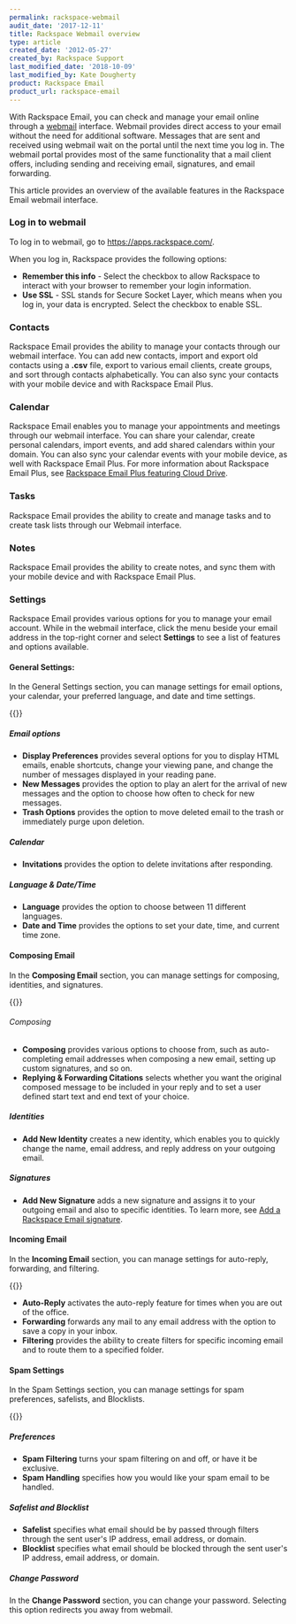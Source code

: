 ```yaml
---
permalink: rackspace-webmail
audit_date: '2017-12-11'
title: Rackspace Webmail overview
type: article
created_date: '2012-05-27'
created_by: Rackspace Support
last_modified_date: '2018-10-09'
last_modified_by: Kate Dougherty
product: Rackspace Email
product_url: rackspace-email
---
```


With Rackspace Email, you can check and manage your email online through a
[webmail](https://www.rackspace.com/email-hosting/webmail) interface. Webmail
provides direct access to your email without the need for additional software.
Messages that are sent and received using webmail wait on the portal until the
next time you log in. The webmail portal provides most of the same
functionality that a mail client offers, including sending and receiving
email, signatures, and email forwarding.

This article provides an overview of the available features in the Rackspace
Email webmail interface.

### Log in to webmail

To log in to webmail, go to <https://apps.rackspace.com/>.

When you log in, Rackspace provides the following options:

- **Remember this info** - Select the checkbox to allow Rackspace to interact with your browser to remember your login information.
- **Use SSL** - SSL stands for Secure Socket Layer, which means when you log in, your data is encrypted. Select the checkbox to enable SSL.

### Contacts

Rackspace Email provides the ability to manage your contacts through our webmail interface. You can add new contacts, import and export old contacts using a **.csv** file, export to various email clients, create groups, and sort through contacts alphabetically. You can also sync your contacts with your mobile device and with Rackspace Email Plus.

### Calendar

Rackspace Email enables you to manage your appointments and meetings through our webmail interface. You can share your calendar, create personal calendars, import events, and add shared calendars within your domain. You can also sync your calendar events with your mobile device, as well with Rackspace Email Plus. For more information about Rackspace Email Plus, see [Rackspace Email Plus featuring Cloud Drive](https://www.rackspace.com/en-us/email-hosting/webmail/cloud-drive).

### Tasks

Rackspace Email provides the ability to create and manage tasks and to create task lists through our Webmail interface.

### Notes

Rackspace Email provides the ability to create notes, and sync them with your mobile device and with Rackspace Email Plus.

### Settings

Rackspace Email provides various options for you to manage your email account. While in the webmail interface, click the menu beside your email address in the top-right corner and select **Settings** to see a list of features and options available.

#### General Settings:

In the General Settings section, you can manage settings for email options, your calendar, your preferred language, and date and time settings.

{{<image src="general_settings.png" alt="" title="">}}

##### Email options

- **Display Preferences** provides several options for you to display HTML emails, enable shortcuts, change your viewing pane, and change the number of messages displayed in your reading pane.
- **New Messages** provides the option to play an alert for the arrival of new messages and the option to choose how often to check for new messages.
- **Trash Options** provides the option to move deleted email to the trash or immediately purge upon deletion.

##### Calendar

- **Invitations** provides the option to delete invitations after responding.

##### Language & Date/Time

- **Language** provides the option to choose between 11 different languages.
- **Date and Time** provides the options to set your date, time, and current time zone.

#### Composing Email

In the **Composing Email** section, you can manage settings for composing, identities, and signatures.

{{<image src="composing_email.png" alt="" title="">}}

###### Composing

- **Composing** provides various options to choose from, such as auto-completing email addresses when composing a new email, setting up custom signatures, and so on.
- **Replying & Forwarding Citations** selects whether you want the original composed message to be included in your reply and to set a user defined start text and end text of your choice.

##### Identities

- **Add New Identity** creates a new identity, which enables you to quickly change the name, email address, and reply address on your outgoing email.

##### Signatures

- **Add New Signature** adds a new signature and assigns it to your outgoing email and also to specific identities. To learn more, see [Add a Rackspace Email signature](/support/how-to/adding-a-signature-to-rackspace-email).

#### Incoming Email

In the **Incoming Email** section, you can manage settings for auto-reply, forwarding, and filtering.

{{<image src="incoming_email.png" alt="" title="">}}

- **Auto-Reply** activates the auto-reply feature for times when you are out of the office.
- **Forwarding** forwards any mail to any email address with the option to save a copy in your inbox.
- **Filtering** provides the ability to create filters for specific incoming email and to route them to a specified folder.

#### Spam Settings

In the Spam Settings section, you can manage settings for spam preferences, safelists, and Blocklists.

{{<image src="spam_settings.png" alt="" title="">}}

##### Preferences

- **Spam Filtering** turns your spam filtering on and off, or have it be exclusive.
- **Spam Handling** specifies how you would like your spam email to be handled.

##### Safelist and Blocklist

- **Safelist** specifies what email should be by passed through filters through the sent user's IP address, email address, or domain.
- **Blocklist** specifies what email should be blocked through the sent user's IP address, email address, or domain.

##### Change Password

In the **Change Password** section, you can change your password. Selecting this option redirects you away from webmail.
